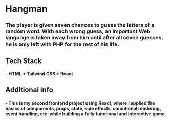 # Hangman
### The player is given seven chances to guess the letters of a random word. With each wrong guess, an important Web language is taken away from him until after all seven guesses, he is only left with PHP for the rest of his life.   

## Tech Stack
#### - HTML + Tailwind CSS + React

## Additional info
#### - This is my second frontend project using React, where I applied the basics of components, props, state, side effects, conditional rendering, event handling, etc. while building a fully functional and interactive game.
